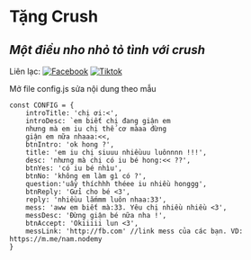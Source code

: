 # Tặng Crush
## _Một điều nho nhỏ tỏ tình với crush_

Liên lạc: 
[![Facebook](https://i.imgur.com/GRqy96ts.jpg)](https://www.facebook.com/nam.nodemy)
[![Tiktok](https://i.imgur.com/Nbfl1E7t.jpg)](https://www.tiktok.com/@manindev)

Mở file config.js sửa nội dung theo mẫu
```
const CONFIG = {
    introTitle: 'chị ơi:<',
    introDesc: `em biết chị đang giận em
    nhưng mà em iu chị thế cơ màaa đừng
    giận em nữa nhaaa:<<,
    btnIntro: 'ok hong ?',
    title: 'em iu chị siuuu nhiềuuu luônnnn !!!',
    desc: 'nhưng mà chị có iu bé hong:<< ??',
    btnYes: 'có iu bé nhìu',
    btnNo: 'không em làm gì có ?',
    question:'uầy thíchhh théee iu nhiều honggg',
    btnReply: 'Gửi cho bé <3',
    reply: 'nhiềuu lắmmm luôn nhaa:33',
    mess: 'aww em biết mà:33. Yêu chị nhiều nhiều <3',
    messDesc: 'Đừng giận bé nữa nha !',
    btnAccept: 'Okiiiii lun <3',
    messLink: 'http://fb.com' //link mess của các bạn. VD: https://m.me/nam.nodemy
}
```

